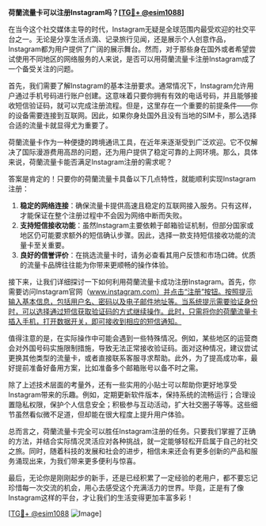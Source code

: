 **荷蘭流量卡可以注册Instagram吗？[[TG💪+ @esim1088](https://t.me/s/esim1088)]**

在当今这个社交媒体主导的时代，Instagram无疑是全球范围内最受欢迎的社交平台之一。无论是分享生活点滴、记录旅行见闻，还是展示个人创意作品，Instagram都为用户提供了广阔的展示舞台。然而，对于那些身在国外或者希望尝试使用不同地区的网络服务的人来说，是否可以用荷蘭流量卡注册Instagram成了一个备受关注的问题。

首先，我们需要了解Instagram的基本注册要求。通常情况下，Instagram允许用户通过手机号码进行账户创建。这意味着只要你拥有有效的电话号码，并且能够接收短信验证码，就可以完成注册流程。但是，这里存在一个重要的前提条件——你的设备需要连接到互联网。因此，如果你身处国外且没有当地的SIM卡，那么选择合适的流量卡就显得尤为重要了。

荷蘭流量卡作为一种便捷的跨境通讯工具，在近年来逐渐受到广泛欢迎。它不仅解决了国际漫游费用高昂的问题，还为用户提供了稳定可靠的上网环境。那么，具体来说，荷蘭流量卡能否满足Instagram注册的需求呢？

答案是肯定的！只要你的荷蘭流量卡具备以下几点特性，就能顺利实现Instagram注册：

1. **稳定的网络连接**：确保流量卡提供高速且稳定的互联网接入服务。只有这样，才能保证在整个注册过程中不会因为网络中断而失败。
2. **支持短信接收功能**：虽然Instagram主要依赖于邮箱验证机制，但部分国家或地区仍可能要求额外的短信确认步骤。因此，选择一款支持短信接收功能的流量卡至关重要。
3. **良好的信誉评价**：在挑选流量卡时，请务必查看其用户反馈和市场口碑。优质的流量卡品牌往往能为你带来更顺畅的操作体验。

接下来，让我们详细探讨一下如何利用荷蘭流量卡成功注册Instagram。首先，你需要访问Instagram官网（www.instagram.com）并点击“注册”按钮。按照提示输入基本信息，包括用户名、密码以及电子邮件地址等。当系统提示需要验证身份时，可以选择通过短信获取验证码的方式继续操作。此时，只需将你的荷蘭流量卡插入手机，打开数据开关，即可接收到相应的短信通知。

值得注意的是，在实际操作中可能会遇到一些特殊情况。例如，某些地区的运营商会对外国号码实施限制措施，导致无法正常接收验证码。面对这种情况，建议尝试更换其他类型的流量卡，或者直接联系客服寻求帮助。此外，为了提高成功率，最好提前准备好备用方案，比如准备多个邮箱账号以备不时之需。

除了上述技术层面的考量外，还有一些实用的小贴士可以帮助你更好地享受Instagram带来的乐趣。例如，定期更新软件版本，保持系统的流畅运行；合理设置隐私权限，保护个人信息安全；积极参与互动活动，扩大社交圈子等等。这些细节虽然看似微不足道，但却能在很大程度上提升用户体验。

总而言之，荷蘭流量卡完全可以胜任Instagram注册的任务。只要我们掌握了正确的方法，并结合实际情况灵活应对各种挑战，就一定能够轻松开启属于自己的社交之旅。同时，随着科技的发展和社会的进步，相信未来还会有更多创新的产品和服务涌现出来，为我们带来更多便利与惊喜。

最后，无论你是刚刚起步的新手，还是已经积累了一定经验的老用户，都不要忘记珍惜每一次交流的机会，用心去感受这个充满活力的世界。毕竟，正是有了像Instagram这样的平台，才让我们的生活变得更加丰富多彩！

[[TG💪+ @esim1088](https://t.me/s/esim1088) ![Image](https://i.postimg.cc/4NQfJmqS/Snipaste-2025-05-13-00-14-12.png)]
